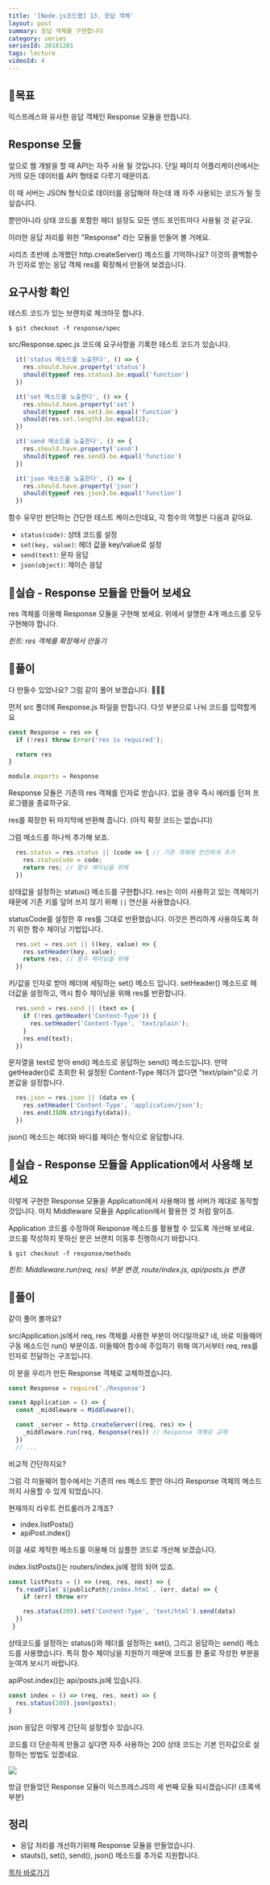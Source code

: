 ```yaml
---
title: '[Node.js코드랩] 13. 응답 객체'
layout: post
summary: 응답 객체를 구현합니다 
category: series
seriesId: 20181201
tags: lecture
videoId: 4
---
```


## 🌳목표 

익스프레스와 유사한 응답 객체인 Response 모듈을 만듭니다. 

## Response 모듈 

앞으로 웹 개발을 할 때 API는 자주 사용 될 것입니다. 
단일 페이지 어플리케이션에서는 거의 모든 데이터를 API 형태로 다루기 때문이죠. 

이 때 서버는 JSON 형식으로 데이터를 응답해야 하는데 꽤 자주 사용되는 코드가 될 듯 싶습니다.

뿐만아니라 상태 코드를 포함한 헤더 설정도 모든 엔드 포인트마다 사용될 것 같구요.

이러한 응답 처리를 위한 "Response" 라는 모듈을 만들어 볼 거에요.

시리즈 초반에 소개했던 http.createServer() 메소드를 기억하나요? 
이것의 콜백함수가 인자로 받는 응답 객체 res를 확장해서 만들어 보겠습니다.

## 요구사항 확인 

테스트 코드가 있는 브랜치로 체크아웃 합니다.

```
$ git checkout -f response/spec
```

src/Response.spec.js 코드에 요구사항을 기록한 테스트 코드가 있습니다.

```js
  it('status 메소드를 노출한다', () => {
    res.should.have.property('status')
    should(typeof res.status).be.equal('function')
  })

  it('set 메소드를 노출한다', () => {
    res.should.have.property('set')
    should(typeof res.set).be.equal('function')
    should(res.set.length).be.equal(2);
  })

  it('send 메소드를 노출한다', () => {
    res.should.have.property('send')
    should(typeof res.send).be.equal('function')
  })

  it('json 메소드를 노출한다', () => {
    res.should.have.property('json')
    should(typeof res.json).be.equal('function')
  })
```

함수 유무만 판단하는 간단한 테스트 케이스인데요, 각 함수의 역할은 다음과 같아요. 

- `status(code)`: 상태 코드를 설정 
- `set(key, value)`: 헤더 값을 key/value로 설정 
- `send(text)`: 문자 응답 
- `json(object)`: 제이슨 응답 

## 🐤실습 - Response 모듈을 만들어 보세요 

res 객체를 이용해 Response 모듈을 구현해 보세요. 
위에서 설명한 4개 메소드를 모두 구현해야 합니다.

*힌트: res 객체를 확장해서 만들기*

## 🐤풀이

다 만들수 있었나요? 그럼 같이 풀어 보겠습니다. 👨🏻‍🏫

먼저 src 폴더에 Response.js 파일을 만듭니다. 
다섯 부분으로 나눠 코드를 입력할게요 

```js
const Response = res => {
  if (!res) throw Error('res is required');

  return res
}

module.exports = Response
```

Response 모듈은 기존의 res 객체를 인자로 받습니다. 
없을 경우 즉시 에러를 던져 프로그램을 종료하구요. 

res를 확장한 뒤 마지막에 반환해 줍니다. (아직 확장 코드는 없습니다)

그럼 메소드를 하나씩 추가해 보죠. 

```js
  res.status = res.status || (code => { // 기존 객체에 안전하게 추가 
    res.statusCode = code;
    return res; // 함수 체이닝을 위해 
  })
```

상태값을 설정하는 status() 메소드를 구현합니다. 
res는 이미 사용하고 있는 객체이기 때문에 기존 키를 덮어 쓰지 않기 위해 `||` 연산을 사용했습니다.

statusCode를 설정한 후 res를 그대로 반환했습니다. 
이것은 편리하게 사용하도록 하기 위한 함수 체이닝 기법입니다.

```js
  res.set = res.set || ((key, value) => {
    res.setHeader(key, value);
    return res; // 함수 체이닝을 위해
  })
```

키/값을 인자로 받아 헤더에 세팅하는 set() 메소드 입니다. 
setHeader() 메소드로 헤더값을 설정하고, 역시 함수 체이닝을 위해 res를 반환합니다.

```js 
  res.send = res.send || (text => {
    if (!res.getHeader('Content-Type')) {
      res.setHeader('Content-Type', 'text/plain');
    }
    res.end(text);
  })
```

문자열을 text로 받아 end() 메소드로 응답하는 send() 메소드입니다.
만약 getHeader()로 조회한 뒤 설정된 Content-Type 헤더가 없다면 "text/plain"으로 기본값을 설정합니다.

```js
  res.json = res.json || (data => {
    res.setHeader('Content-Type', 'application/json');
    res.end(JSON.stringify(data));
  })
```

json() 메소드는 헤더와 바디를 제이슨 형식으로 응답합니다. 

## 🐤실습 - Response 모듈을 Application에서 사용해 보세요 

이렇게 구현한 Response 모듈을 Application에서 사용해야 웹 서버가 제대로 동작할 것입니다.
마치 Middleware 모듈을 Application에서 활용한 것 처럼 말이죠.

Application 코드를 수정하여 Response 메소드를 활용할 수 있도록 개선해 보세요. 
코드를 작성하지 못하신 분은 브랜치 이동후 진행하시기 바랍니다.

```
$ git checkout -f response/methods
```

*힌트: Middleware.run(req, res) 부분 변경, route/index.js, api/posts.js 변경*

## 🐤풀이

같이 풀어 볼까요? 

src/Application.js에서 req, res 객체를 사용한 부분이 어디일까요? 
네, 바로 미들웨어 구동 메소드인 run() 부분이죠. 
미들웨어 함수에 주입하기 위해 여기서부터 req, res를 인자로 전달하는 구조입니다.

이 분을 우리가 만든 Response 객체로 교체하겠습니다. 

```js
const Response = require('./Response')

const Application = () => {
  const _middleware = Middleware();

  const _server = http.createServer((req, res) => {
    _middleware.run(req, Response(res)) // Response 객체로 교체 
  })
  // ...
```

비교적 간단하지요? 

그럼 각 미들웨어 함수에서는 기존의 res 메소드 뿐만 아니라 Response 객체의 메소드까지 사용할 수 있게 되었습니다.

현재까지 라우트 컨트롤러가 2개죠? 
- index.listPosts()
- apiPost.index()

이걸 새로 제작한 메소드를 이용해 더 심플한 코드로 개선해 보겠습니다.

index.listPosts()는 routers/index.js에 정의 되어 있죠.

```js
const listPosts = () => (req, res, next) => {
  fs.readFile(`${publicPath}/index.html`, (err, data) => {
    if (err) throw err

    res.status(200).set('Content-Type', 'text/html').send(data)
  })
 }
```

상태코드를 설정하는 status()와 헤더를 설정하는 set(), 그리고 응답하는 send() 메소드를 사용했습니다.
특히 함수 체이닝을 지원하기 때문에 코드를 한 줄로 작성한 부분을 눈여겨 보시기 바랍니다.

apiPost.index()는 api/posts.js에 있습니다.

```js
const index = () => (req, res, next) => {
  res.status(200).json(posts);
}
```

json 응답은 이렇게 간단히 설정할수 있습니다.

코드를 더 단순하게 만들고 싶다면 자주 사용하는 200 상태 코드는 기본 인자값으로 설정하는 방법도 있겠네요.

![](/assets/imgs/2018/12/13/struct.png)

방금 만들었던 Response 모듈이 익스프레스JS의 세 번째 모듈 되시겠습니다! (초록색 부분)

## 정리 

* 응답 처리를 개선하기위해 Response 모듈을 만들었습니다. 
* stauts(), set(), send(), json() 메소드를 추가로 지원합니다.


[목차 바로가기](/series/2018/12/01/node-web-0_index.html)